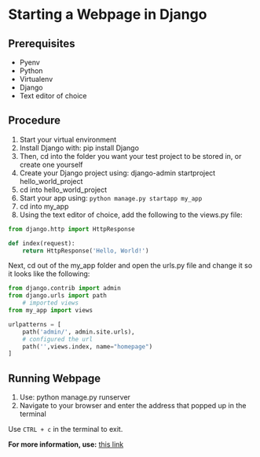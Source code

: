 # Starting a Webpage in Django

## Prerequisites

* Pyenv
* Python
* Virtualenv
* Django
* Text editor of choice

## Procedure

1. Start your virtual environment
1. Install Django with: pip install Django
1. Then, cd into the folder you want your test project to be stored in, or create one yourself
1. Create your Django project using: django-admin startproject hello_world_project
1. cd into hello_world_project
1. Start your app using: `python manage.py startapp my_app`
1. cd into my_app
1. Using the text editor of choice, add the following to the views.py file:

```python
from django.http import HttpResponse

def index(request):
    return HttpResponse('Hello, World!')
```

Next, cd out of the my_app folder and open the urls.py file and change it so it looks like the following:

```python
from django.contrib import admin
from django.urls import path
    # imported views
from my_app import views

urlpatterns = [
    path('admin/', admin.site.urls),
    # configured the url
    path('',views.index, name="homepage")
]
```

## Running Webpage

1. Use: python manage.py runserver
1. Navigate to your browser and enter the address that popped up in the terminal

Use `CTRL + c` in the terminal to exit.

**For more information, use:** [this link](https://djangocentral.com/create-a-hello-world-django-application)
